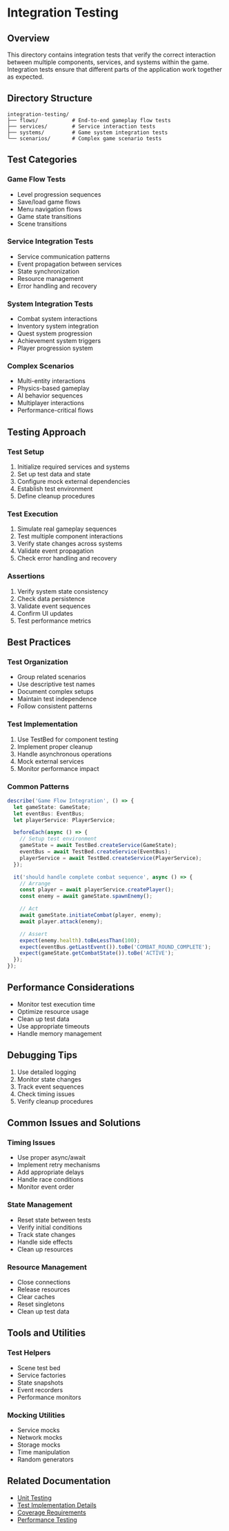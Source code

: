 # Integration Testing

## Overview
This directory contains integration tests that verify the correct interaction between multiple components, services, and systems within the game. Integration tests ensure that different parts of the application work together as expected.

## Directory Structure
```
integration-testing/
├── flows/           # End-to-end gameplay flow tests
├── services/        # Service interaction tests
├── systems/         # Game system integration tests
└── scenarios/       # Complex game scenario tests
```

## Test Categories

### Game Flow Tests
- Level progression sequences
- Save/load game flows
- Menu navigation flows
- Game state transitions
- Scene transitions

### Service Integration Tests
- Service communication patterns
- Event propagation between services
- State synchronization
- Resource management
- Error handling and recovery

### System Integration Tests
- Combat system interactions
- Inventory system integration
- Quest system progression
- Achievement system triggers
- Player progression system

### Complex Scenarios
- Multi-entity interactions
- Physics-based gameplay
- AI behavior sequences
- Multiplayer interactions
- Performance-critical flows

## Testing Approach

### Test Setup
1. Initialize required services and systems
2. Set up test data and state
3. Configure mock external dependencies
4. Establish test environment
5. Define cleanup procedures

### Test Execution
1. Simulate real gameplay sequences
2. Test multiple component interactions
3. Verify state changes across systems
4. Validate event propagation
5. Check error handling and recovery

### Assertions
1. Verify system state consistency
2. Check data persistence
3. Validate event sequences
4. Confirm UI updates
5. Test performance metrics

## Best Practices

### Test Organization
- Group related scenarios
- Use descriptive test names
- Document complex setups
- Maintain test independence
- Follow consistent patterns

### Test Implementation
1. Use TestBed for component testing
2. Implement proper cleanup
3. Handle asynchronous operations
4. Mock external services
5. Monitor performance impact

### Common Patterns
```typescript
describe('Game Flow Integration', () => {
  let gameState: GameState;
  let eventBus: EventBus;
  let playerService: PlayerService;

  beforeEach(async () => {
    // Setup test environment
    gameState = await TestBed.createService(GameState);
    eventBus = await TestBed.createService(EventBus);
    playerService = await TestBed.createService(PlayerService);
  });

  it('should handle complete combat sequence', async () => {
    // Arrange
    const player = await playerService.createPlayer();
    const enemy = await gameState.spawnEnemy();

    // Act
    await gameState.initiateCombat(player, enemy);
    await player.attack(enemy);

    // Assert
    expect(enemy.health).toBeLessThan(100);
    expect(eventBus.getLastEvent()).toBe('COMBAT_ROUND_COMPLETE');
    expect(gameState.getCombatState()).toBe('ACTIVE');
  });
});
```

## Performance Considerations
- Monitor test execution time
- Optimize resource usage
- Clean up test data
- Use appropriate timeouts
- Handle memory management

## Debugging Tips
1. Use detailed logging
2. Monitor state changes
3. Track event sequences
4. Check timing issues
5. Verify cleanup procedures

## Common Issues and Solutions

### Timing Issues
- Use proper async/await
- Implement retry mechanisms
- Add appropriate delays
- Handle race conditions
- Monitor event order

### State Management
- Reset state between tests
- Verify initial conditions
- Track state changes
- Handle side effects
- Clean up resources

### Resource Management
- Close connections
- Release resources
- Clear caches
- Reset singletons
- Clean up test data

## Tools and Utilities

### Test Helpers
- Scene test bed
- Service factories
- State snapshots
- Event recorders
- Performance monitors

### Mocking Utilities
- Service mocks
- Network mocks
- Storage mocks
- Time manipulation
- Random generators

## Related Documentation
- [Unit Testing](../unit-testing/index.md)
- [Test Implementation Details](../test-implementation-details.md)
- [Coverage Requirements](../coverage-requirements.md)
- [Performance Testing](../performance-testing/index.md)
